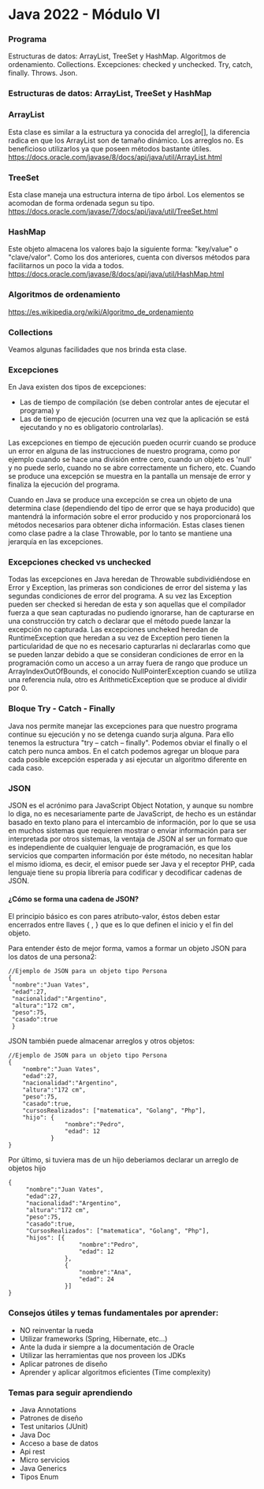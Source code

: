 # Java 2022 - Módulo VI

### Programa
Estructuras de datos: ArrayList, TreeSet y HashMap. Algoritmos de ordenamiento. Collections. Excepciones: checked y
unchecked. Try, catch, finally. Throws. Json.

### Estructuras de datos: ArrayList, TreeSet y HashMap
### ArrayList
Esta clase es similar a la estructura ya conocida del arreglo[], la diferencia radica en que los ArrayList
son de tamaño dinámico. Los arreglos no. Es beneficioso utilizarlos ya que poseen métodos bastante útiles.
https://docs.oracle.com/javase/8/docs/api/java/util/ArrayList.html

### TreeSet
Esta clase maneja una estructura interna de tipo árbol. Los elementos se acomodan de forma ordenada segun su tipo.
https://docs.oracle.com/javase/7/docs/api/java/util/TreeSet.html

### HashMap
Este objeto almacena los valores bajo la siguiente forma: "key/value" o "clave/valor". Como los dos anteriores, cuenta con
diversos métodos para facilitarnos un poco la vida a todos.
https://docs.oracle.com/javase/8/docs/api/java/util/HashMap.html


### Algoritmos de ordenamiento
https://es.wikipedia.org/wiki/Algoritmo_de_ordenamiento

### Collections
Veamos algunas facilidades que nos brinda esta clase.

### Excepciones
En Java existen dos tipos de excepciones:

- Las de tiempo de compilación (se deben controlar antes de ejecutar el programa) y
- Las de tiempo de ejecución (ocurren una vez que la aplicación se está ejecutando y no es obligatorio controlarlas).

Las excepciones en tiempo de ejecución pueden ocurrir cuando se produce un error en alguna de las instrucciones de nuestro programa, como por ejemplo cuando se hace una división entre cero, cuando un objeto es 'null' y no puede serlo, cuando no se abre correctamente un fichero, etc. Cuando se produce una excepción se muestra en la pantalla un mensaje de error y finaliza la ejecución del programa.

Cuando en Java se produce una excepción se crea un objeto de una determina clase (dependiendo del tipo de error que se haya producido) que mantendrá la información sobre el error producido y nos proporcionará los métodos necesarios para obtener dicha información. Estas clases tienen como clase padre a la clase Throwable, por lo tanto se mantiene una jerarquía en las excepciones.

### Excepciones checked vs unchecked
Todas las excepciones en Java heredan de Throwable subdividiéndose en Error y Exception, las primeras son condiciones de error del sistema y las segundas condiciones de error del programa. A su vez las Exception pueden ser checked si heredan de esta y son aquellas que el compilador fuerza a que sean capturadas no pudiendo ignorarse, han de capturarse en una construcción try catch o declarar que el método puede lanzar la excepción no capturada. Las excepciones uncheked heredan de RuntimeException que heredan a su vez de Exception pero tienen la particularidad de que no es necesario capturarlas ni declararlas como que se pueden lanzar debido a que se consideran condiciones de error en la programación como un acceso a un array fuera de rango que produce un ArrayIndexOutOfBounds, el conocido NullPointerException cuando se utiliza una referencia nula, otro es ArithmeticException que se produce al dividir por 0.


### Bloque Try - Catch - Finally

Java nos permite manejar las excepciones para que nuestro programa continue su ejecución y no se detenga cuando surja alguna. Para ello tenemos la estructura "try – catch – finally". Podemos obviar el finally o el catch pero nunca ambos. En el catch podemos agregar un bloque para cada posible excepción esperada y asi ejecutar un algoritmo diferente en cada caso.


### JSON
JSON es el acrónimo para JavaScript Object Notation, y aunque su nombre lo diga, no es necesariamente parte de
JavaScript, de hecho es un estándar basado en texto plano para el intercambio de información, por lo que se usa en
muchos sistemas que requieren mostrar o enviar información para ser interpretada por otros sistemas, la ventaja de JSON
al ser un formato que es independiente de cualquier lenguaje de programación, es que los servicios que comparten
información por éste método, no necesitan hablar el mismo idioma, es decir, el emisor puede ser Java y el receptor PHP,
cada lenguaje tiene su propia librería para codificar y decodificar cadenas de JSON.

#### ¿Cómo se forma una cadena de JSON?

El principio básico es con pares atributo-valor, éstos deben estar encerrados entre llaves { , } que es lo que
definen el inicio y el fin del objeto.

Para entender ésto de mejor forma, vamos a formar un objeto JSON para los datos de una persona2:

    //Ejemplo de JSON para un objeto tipo Persona
    {
     "nombre":"Juan Vates",
     "edad":27,
     "nacionalidad":"Argentino",
     "altura":"172 cm",
     "peso":75,
     "casado":true
     }

JSON también puede almacenar arreglos y otros objetos:

    //Ejemplo de JSON para un objeto tipo Persona
    {
        "nombre":"Juan Vates",
        "edad":27,
        "nacionalidad":"Argentino",
        "altura":"172 cm",
        "peso":75,
        "casado":true,
        "cursosRealizados": ["matematica", "Golang", "Php"],
        "hijo": {
                    "nombre":"Pedro",
                    "edad": 12
                }
    }

Por último, si tuviera mas de un hijo deberiamos declarar un arreglo de objetos hijo

    {
         "nombre":"Juan Vates",
         "edad":27,
         "nacionalidad":"Argentino",
         "altura":"172 cm",
         "peso":75,
         "casado":true,
         "CursosRealizados": ["matematica", "Golang", "Php"],
         "hijos": [{
                        "nombre":"Pedro",
                        "edad": 12
                    },
                    {
                        "nombre":"Ana",
                        "edad": 24
                    }]
    }


### Consejos útiles y temas fundamentales por aprender:
- NO reinventar la rueda
- Utilizar frameworks (Spring, Hibernate, etc...)
- Ante la duda ir siempre a la documentación de Oracle
- Utilizar las herramientas que nos proveen los JDKs
- Aplicar patrones de diseño
- Aprender y aplicar algoritmos eficientes (Time complexity)

### Temas para seguir aprendiendo
- Java Annotations
- Patrones de diseño
- Test unitarios (JUnit)
- Java Doc
- Acceso a base de datos
- Api rest
- Micro servicios
- Java Generics
- Tipos Enum